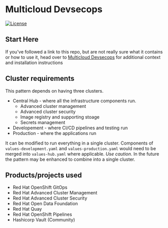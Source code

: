 # Multicloud Devsecops

[![License](https://img.shields.io/badge/License-Apache%202.0-blue.svg)](https://opensource.org/licenses/Apache-2.0)

## Start Here

If you've followed a link to this repo, but are not really sure what it contains
or how to use it, head over to [Multicloud Devsecops](https://hybrid-cloud-patterns.io/devsecops/)
for additional context and installation instructions

## Cluster requirements

This pattern depends on having three clusters.

* Central Hub - where all the infrastructure components run.
  * Advanced cluster management
  * Advanced cluster security
  * Image registry and supporting stoage
  * Secrets management
* Developement - where CI/CD pipelines and testing run
* Production - where the applications run

It can be modified to run everything in a single cluster. Components of `values-development.yaml` and `values-production.yaml` would need to be merged into `values-hub.yaml` where applicable. *Use caution*. In the future the pattern may be enhanced to combine into a single cluster.

## Products/projects used

* Red Hat OpenShift GitOps
* Red Hat Advanced Cluster Management
* Red Hat Advanced Cluster Security
* Red Hat Open Data Foundation
* Red Hat Quay
* Red Hat OpenShift Pipelines
* Hashicorp Vault (Community)
